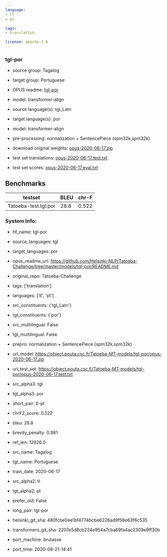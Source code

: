 ```yaml
---
language: 
- tl
- pt

tags:
- translation

license: apache-2.0
---
```


### tgl-por

* source group: Tagalog 
* target group: Portuguese 
*  OPUS readme: [tgl-por](https://github.com/Helsinki-NLP/Tatoeba-Challenge/tree/master/models/tgl-por/README.md)

*  model: transformer-align
* source language(s): tgl_Latn
* target language(s): por
* model: transformer-align
* pre-processing: normalization + SentencePiece (spm32k,spm32k)
* download original weights: [opus-2020-06-17.zip](https://object.pouta.csc.fi/Tatoeba-MT-models/tgl-por/opus-2020-06-17.zip)
* test set translations: [opus-2020-06-17.test.txt](https://object.pouta.csc.fi/Tatoeba-MT-models/tgl-por/opus-2020-06-17.test.txt)
* test set scores: [opus-2020-06-17.eval.txt](https://object.pouta.csc.fi/Tatoeba-MT-models/tgl-por/opus-2020-06-17.eval.txt)

## Benchmarks

| testset               | BLEU  | chr-F |
|-----------------------|-------|-------|
| Tatoeba-test.tgl.por 	| 28.8 	| 0.522 |


### System Info: 
- hf_name: tgl-por

- source_languages: tgl

- target_languages: por

- opus_readme_url: https://github.com/Helsinki-NLP/Tatoeba-Challenge/tree/master/models/tgl-por/README.md

- original_repo: Tatoeba-Challenge

- tags: ['translation']

- languages: ['tl', 'pt']

- src_constituents: {'tgl_Latn'}

- tgt_constituents: {'por'}

- src_multilingual: False

- tgt_multilingual: False

- prepro:  normalization + SentencePiece (spm32k,spm32k)

- url_model: https://object.pouta.csc.fi/Tatoeba-MT-models/tgl-por/opus-2020-06-17.zip

- url_test_set: https://object.pouta.csc.fi/Tatoeba-MT-models/tgl-por/opus-2020-06-17.test.txt

- src_alpha3: tgl

- tgt_alpha3: por

- short_pair: tl-pt

- chrF2_score: 0.522

- bleu: 28.8

- brevity_penalty: 0.981

- ref_len: 12826.0

- src_name: Tagalog

- tgt_name: Portuguese

- train_date: 2020-06-17

- src_alpha2: tl

- tgt_alpha2: pt

- prefer_old: False

- long_pair: tgl-por

- helsinki_git_sha: 480fcbe0ee1bf4774bcbe6226ad9f58e63f6c535

- transformers_git_sha: 2207e5d8cb224e954a7cba69fa4ac2309e9ff30b

- port_machine: brutasse

- port_time: 2020-08-21-14:41
